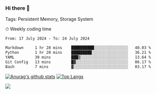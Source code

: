 ### Hi there 👋

Tags: Persistent Memory, Storage System

<!--

[![Anurag's github stats](https://github-readme-stats.vercel.app/api?username=wwyf)](https://github.com/anuraghazra/github-readme-stats)

[![Anurag's github stats](https://github-readme-stats.vercel.app/api?username=wwyf&count_private=true)](https://github.com/anuraghazra/github-readme-stats)


[![Top Langs](https://github-readme-stats.vercel.app/api/top-langs/?username=wwyf&count_private=true&&hide=jupyter%20notebook,html)](https://github.com/anuraghazra/github-readme-stats)



-->


⏱ Weekly coding time

<!--START_SECTION:waka-->

```txt
From: 17 July 2024 - To: 24 July 2024

Markdown     1 hr 28 mins    ██████████░░░░░░░░░░░░░░░   40.03 %
Python       1 hr 20 mins    █████████░░░░░░░░░░░░░░░░   36.21 %
YAML         30 mins         ███▒░░░░░░░░░░░░░░░░░░░░░   13.64 %
Git Config   13 mins         █▓░░░░░░░░░░░░░░░░░░░░░░░   06.17 %
Bash         7 mins          ▓░░░░░░░░░░░░░░░░░░░░░░░░   03.17 %
```

<!--END_SECTION:waka-->



[![Anurag's github stats](https://github-readme-stats.vercel.app/api?username=wwyf&count_private=true&show_icons=true&hide_border=true)](https://github.com/anuraghazra/github-readme-stats) [![Top Langs](https://github-readme-stats.vercel.app/api/top-langs/?username=wwyf&count_private=true&hide=jupyter%20notebook,html,OpenEdge%20ABL&langs_count=10&layout=compact&hide_border=true)](https://github.com/anuraghazra/github-readme-stats)

<!--

[![willianrod's wakatime stats](https://github-readme-stats.vercel.app/api/wakatime?username=wwyf)](https://github.com/anuraghazra/github-readme-stats)


-->

![](https://hit.yhype.me/github/profile?user_id=23121291)

